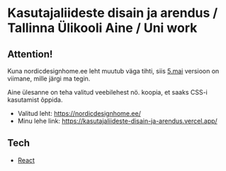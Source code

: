 # Kasutajaliideste disain ja arendus / Tallinna Ülikooli Aine / Uni work

## Attention!
Kuna nordicdesignhome.ee leht muutub väga tihti, siis [5.mai](https://drive.google.com/file/d/13VYwBTYiMFOHM_DL-PSB8nodGQaz7uPt/view?usp=sharing) versioon on viimane, mille järgi ma tegin.

Aine ülesanne on teha valitud veebilehest nö. koopia, et saaks CSS-i kasutamist õppida.

- Valitud leht: https://nordicdesignhome.ee/
- Minu lehe link: https://kasutajaliideste-disain-ja-arendus.vercel.app/

## Tech
 - [React](https://reactjs.org/)
